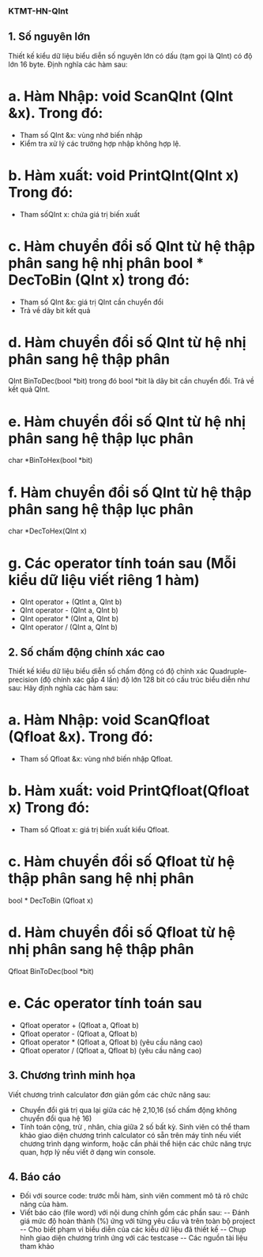 ### KTMT-HN-QInt
## 1. Số nguyên lớn
Thiết kế kiểu dữ liệu biểu diễn số nguyên lớn có dấu (tạm gọi là QInt) có độ lớn 16 byte. Định nghĩa các hàm sau:
# a. Hàm Nhập: void ScanQInt (QInt &x). Trong đó:
- Tham số QInt &x: vùng nhớ biến nhập
- Kiểm tra xử lý các trường hợp nhập không hợp lệ.
# b. Hàm xuất: void PrintQInt(QInt x) Trong đó:
- Tham sốQInt x: chứa giá trị biến xuất
# c. Hàm chuyển đổi số QInt từ hệ thập phân sang hệ nhị phân bool * DecToBin (QInt x) trong đó:
- Tham số QInt &x: giá trị QInt cần chuyển đổi
- Trả về dãy bit kết quả

# d. Hàm chuyển đổi số QInt từ hệ nhị phân sang hệ thập phân
QInt BinToDec(bool *bit) trong đó bool *bit là dãy bit cần chuyển đổi. Trả về kết quả QInt.
# e. Hàm chuyển đổi số QInt từ hệ nhị phân sang hệ thập lục phân
char *BinToHex(bool *bit)
# f. Hàm chuyển đổi số QInt từ hệ thập phân sang hệ thập lục phân
char *DecToHex(QInt x)
# g. Các operator tính toán sau (Mỗi kiểu dữ liệu viết riêng 1 hàm)
- QInt operator + (QtInt a, QInt b)
- QInt operator - (QInt a, QInt b)
- QInt operator * (QInt a, QInt b)
- QInt operator / (QInt a, QInt b)
## 2. Số chấm động chính xác cao
Thiết kế kiểu dữ liệu biểu diễn số chấm động có độ chính xác Quadruple-precision (độ chính xác gấp 4 lần) độ lớn 128 bit có cấu trúc biểu diễn như sau:
Hãy định nghĩa các hàm sau:
# a. Hàm Nhập: void ScanQfloat (Qfloat &x). Trong đó:
- Tham số Qfloat &x: vùng nhớ biến nhập Qfloat.
# b. Hàm xuất: void PrintQfloat(Qfloat x) Trong đó:
- Tham số Qfloat x: giá trị biến xuất kiểu Qfloat.
# c. Hàm chuyển đổi số Qfloat từ hệ thập phân sang hệ nhị phân
bool * DecToBin (Qfloat x)
# d. Hàm chuyển đổi số Qfloat từ hệ nhị phân sang hệ thập phân
Qfloat BinToDec(bool *bit)
# e. Các operator tính toán sau
- Qfloat operator + (Qfloat a, Qfloat b)
- Qfloat operator - (Qfloat a, Qfloat b)
- Qfloat operator * (Qfloat a, Qfloat b) (yêu cầu nâng cao)
- Qfloat operator / (Qfloat a, Qfloat b) (yêu cầu nâng cao)
## 3. Chương trình minh họa
Viết chương trình calculator đơn giản gồm các chức năng sau:
- Chuyển đổi giá trị qua lại giữa các hệ 2,10,16 (số chấm động không chuyển đổi qua hệ 16)
- Tính toán cộng, trừ , nhân, chia giữa 2 số bất kỳ.
Sinh viên có thể tham khảo giao diện chương trình calculator có sẵn trên máy tính nếu viết chương
trình dạng winform, hoặc cần phải thể hiện các chức năng trực quan, hợp lý nếu viết ở dạng win
console.
## 4. Báo cáo
- Đối với source code: trước mỗi hàm, sinh viên comment mô tả rõ chức năng của hàm.
- Viết báo cáo (file word) với nội dung chính gồm các phần sau:
-- Đánh giá mức độ hoàn thành (%) ứng với từng yêu cầu và trên toàn bộ project
-- Cho biết phạm vi biểu diễn của các kiễu dữ liệu đã thiết kế
-- Chụp hình giao diện chương trình ứng với các testcase
-- Các nguồn tài liệu tham khảo
